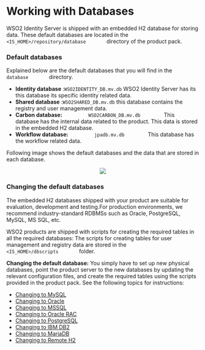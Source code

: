 # Working with Databases

WSO2 Identity Server is shipped with an embedded H2 database for storing
data. These default databases are located in the
`         <IS_HOME>/repository/database        ` directory of the
product pack.

### Default databases

Explained below are the default databases that you will find in the
`         database        ` directory.

-   **Identity database** :`WSO2IDENTITY_DB.mv.db` WSO2 Identity Server has its this database its specific identity 
    related data.
-   **Shared database** :`WSO2SHARED_DB.mv.db` this database contains the registry and
    user management data.
-   **Carbon database:** `          WSO2CARBON_DB.mv.db         ` This database has the 
    internal data related to the product. This data is stored in the embedded H2 database.
-   **Workflow database:** `          jpadb.mv.db         ` This database has the 
    workflow related data. 

Following image shows the default databases and the data that are stored in each database.
<div>
    <center>
        <img src="../assets/img/administer/working-with-databases/default-database-structure.png">
    </center>
</div>

### Changing the default databases

The embedded H2 databases shipped with your product are suitable for evaluation,
development and testing.For production environments, we recommend industry-standard RDBMSs such as
Oracle, PostgreSQL, MySQL, MS SQL, etc.

WSO2 products are shipped with scripts for creating the required tables
in all the required databases: The scripts for creating tables for user
management and registry data are stored in the
`         <IS_HOME>/dbscripts        ` folder.

**Changing the default database:** You simply have to set up new
physical databases, point the product server to the new databases by
updating the relevant configuration files, and create the required
tables using the scripts provided in the product pack. See the following
topics for instructions:

-   [Changing to MySQL](../../setup/changing-to-mysql)
-   [Changing to Oracle](../../setup/changing-to-oracle)
-   [Changing to MSSQL](../../setup/changing-to-mssql)
-   [Changing to Oracle RAC](../../setup/changing-to-oracle-rac)
-   [Changing to PostgreSQL](../../setup/changing-to-postgresql)
-   [Changing to IBM DB2](../../setup/changing-to-ibm-db2)
-   [Changing to MariaDB](../../setup/changing-to-mariadb)
-   [Changing to Remote H2](../../setup/changing-to-remote-h2)